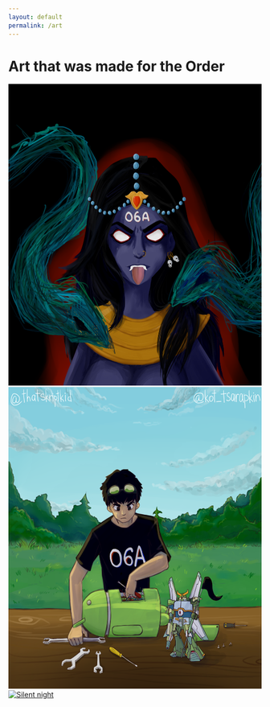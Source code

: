```yaml
---
layout: default
permalink: /art
---
```


# Art that was made for the Order

<a href="/assets/images/orderofsixangles_art/kali.png"><img src="/assets/images/orderofsixangles_art/kali.png" style="width:600px;height:600px;" alt="Kali"/></a>
<a href="/assets/images/orderofsixangles_art/man_in_the_disk.png"><img src="/assets/images/orderofsixangles_art/man_in_the_disk.png" style="width:600px;height:600px;" alt="Man in the disk"/></a>
<a href="/assets/images/orderofsixangles_art/silent_night.png"><img src="/assets/images/orderofsixangles_art/silent_night.png" style="width:600px;height:600px;" alt="Silent night"/></a>